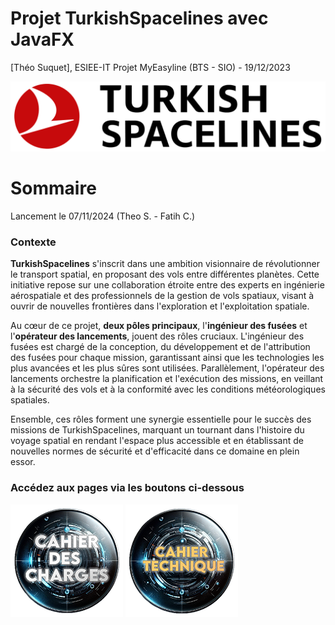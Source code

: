 # Projet TurkishSpacelines avec JavaFX

[Théo Suquet], ESIEE-IT
Projet MyEasyline (BTS - SIO) - 19/12/2023

![Logo de Turkish Spacelines](./images/logonoir.png)

# Sommaire

Lancement le 07/11/2024 (Theo S. - Fatih C.)

### Contexte

**TurkishSpacelines** s'inscrit dans une ambition visionnaire de révolutionner le transport spatial, en proposant des vols entre différentes planètes. Cette initiative repose sur une collaboration étroite entre des experts en ingénierie aérospatiale et des professionnels de la gestion de vols spatiaux, visant à ouvrir de nouvelles frontières dans l'exploration et l'exploitation spatiale.

Au cœur de ce projet, **deux pôles principaux**, l'**ingénieur des fusées** et l'**opérateur des lancements**, jouent des rôles cruciaux. L'ingénieur des fusées est chargé de la conception, du développement et de l'attribution des fusées pour chaque mission, garantissant ainsi que les technologies les plus avancées et les plus sûres sont utilisées. Parallèlement, l'opérateur des lancements orchestre la planification et l'exécution des missions, en veillant à la sécurité des vols et à la conformité avec les conditions météorologiques spatiales.

Ensemble, ces rôles forment une synergie essentielle pour le succès des missions de TurkishSpacelines, marquant un tournant dans l'histoire du voyage spatial en rendant l'espace plus accessible et en établissant de nouvelles normes de sécurité et d'efficacité dans ce domaine en plein essor.

### Accédez aux pages via les boutons ci-dessous

[![Bouton](./images/bouton1.png)](./cahierdescharges.md)
[![Bouton](./images/bouton2.png)](./cahiertechnique.md)
